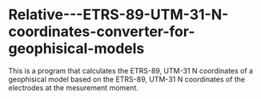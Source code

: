 # Relative---ETRS-89-UTM-31-N-coordinates-converter-for-geophisical-models
This is a program that calculates the ETRS-89, UTM-31 N coordinates of a geophisical model based on the ETRS-89, UTM-31 N coordinates of the electrodes at the mesurement moment.
